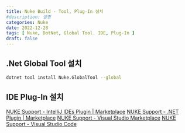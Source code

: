 ```yaml
---
title: Nuke Build - Tool, Plug-In 설치
#description: 설명
categories: Nuke
date: 2022-12-28
tags: [ Nuke, DotNet, Global Tool. IDE, Plug-In ]
draft: false
---
```


## .Net Global Tool 설치
```bash
dotnet tool install Nuke.GlobalTool --global
```

## IDE Plug-In 설치
[NUKE Support - IntelliJ IDEs Plugin | Marketplace](https://plugins.jetbrains.com/plugin/10803-nuke-support)
[NUKE Support - .NET Plugin | Marketplace](https://plugins.jetbrains.com/plugin/11804-nuke-support)
[NUKE Support - Visual Studio Marketplace](https://marketplace.visualstudio.com/items?itemName=nuke.visualstudio)
[NUKE Support - Visual Studio Code](vscode:extension/nuke.support)

